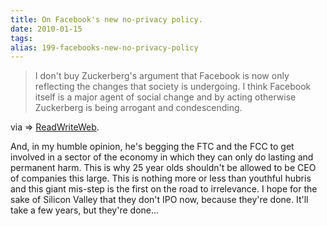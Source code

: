 ```yaml
---
title: On Facebook's new no-privacy policy.
date: 2010-01-15
tags: 
alias: 199-facebooks-new-no-privacy-policy
---
```


> I don't buy Zuckerberg's argument that Facebook is now only reflecting the changes that society is undergoing. I think Facebook itself is a major agent of social change and by acting otherwise Zuckerberg is being arrogant and condescending.

via => [ReadWriteWeb](http://www.readwriteweb.com/archives/facebooks_zuckerberg_says_the_age_of_privacy_is_ov.php).

And, in my humble opinion, he's begging the FTC and the FCC to get involved in a sector of the economy in which they can only do lasting and permanent harm. This is why 25 year olds shouldn't be allowed to be CEO of companies this large. This is nothing more or less than youthful hubris and this giant mis-step is the first on the road to irrelevance. I hope for the sake of Silicon Valley that they don't IPO now, because they're done. It'll take a few years, but they're done...